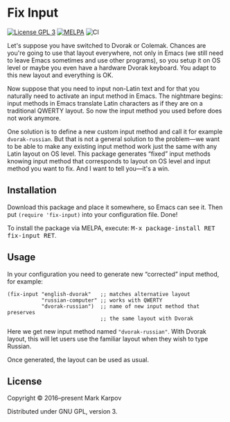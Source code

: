 # Fix Input

[![License GPL 3](https://img.shields.io/badge/license-GPL_3-green.svg)](http://www.gnu.org/licenses/gpl-3.0.txt)
[![MELPA](https://melpa.org/packages/fix-input-badge.svg)](https://melpa.org/#/fix-input)
![CI](https://github.com/mrkkrp/fix-input/workflows/CI/badge.svg?branch=master)

Let's suppose you have switched to Dvorak or Colemak. Chances are you're
going to use that layout everywhere, not only in Emacs (we still need to
leave Emacs sometimes and use other programs), so you setup it on OS level
or maybe you even have a hardware Dvorak keyboard. You adapt to this new
layout and everything is OK.

Now suppose that you need to input non-Latin text and for that you naturally
need to activate an input method in Emacs. The nightmare begins: input
methods in Emacs translate Latin characters as if they are on a traditional
QWERTY layout. So now the input method you used before does not work
anymore.

One solution is to define a new custom input method and call it for example
`dvorak-russian`. But that is not a general solution to the problem—we want
to be able to make any existing input method work just the same with any
Latin layout on OS level. This package generates “fixed” input methods
knowing input method that corresponds to layout on OS level and input method
you want to fix. And I want to tell you—it's a win.

## Installation

Download this package and place it somewhere, so Emacs can see it. Then put
`(require 'fix-input)` into your configuration file. Done!

To install the package via MELPA, execute: <kbd>M-x package-install RET
fix-input RET</kbd>.

## Usage

In your configuration you need to generate new “corrected” input method, for
example:

```emacs-lisp
(fix-input "english-dvorak"   ;; matches alternative layout
           "russian-computer" ;; works with QWERTY
           "dvorak-russian")  ;; name of new input method that preserves
                              ;; the same layout with Dvorak
```

Here we get new input method named `"dvorak-russian"`. With Dvorak layout,
this will let users use the familiar layout when they wish to type Russian.

Once generated, the layout can be used as usual.

## License

Copyright © 2016–present Mark Karpov

Distributed under GNU GPL, version 3.

